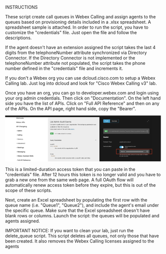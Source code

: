 INSTRUCTIONS

These script create call queues in Webex Calling and assign agents to the queues based on provisioning details included in a .xlsx spreadsheet. A spreadsheet sample is attached.
In order to run the script, you have to customize the "credentials" file. Just open the file and follow the descriptions.

If the agent doesn't have an extension assigned the script takes the last 4 digits from the telephoneNumber attribute synchronized via Directory Connector.
If the Directory Connector is not implemented or the telephoneNumber attribute not populated, the script takes the phone number defined in the "credentials" file and increments it.

If you don't a Webex org you can use dcloud.cisco.com to setup a Webex Calling lab. 
Just log into dcloud and look for "Cisco Webex Calling v3" lab.

Once you have an org, you can go to developer.webex.com and login using your org admin credentials.
Then click on "Documentation".
On the left hand side you have the list of APIs. Click on "Full API Reference" and then on any of the APIs. On the API page, right hand side, copy the "Bearer".

<img width="1247" alt="Bearer" src="https://github.com/lpellegro/call_queue_demo/blob/master/images/bearer.png">

This is a limited-duration access token that you can paste in the "credentials" file. 
After 12 hours this token is no longer valid and you have to grab a new one from the same web page.
A full OAuth flow will automatically renew access token before they expire, but this is out of the scope of these scripts.

Next, create an Excel spreadsheet by populating the first row with the queue name (i.e. "Queue1", "Queue2"), and include the agent's email under the specific queue.
Make sure that the Excel spreadsheet doesn't have blank rows or columns.
Launch the script: the queues will be populated and agents assigned.

IMPORTANT NOTICE:
If you want to clean your lab, just run the delete_queue script. This script deletes all queues, not only those that have been created. It also removes the Webex Calling licenses assigned to the agents
